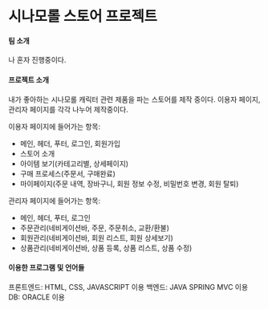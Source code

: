 # 시나모롤 스토어 프로젝트

#### 팀 소개

나 혼자 진행중이다.

#### 프로젝트 소개

내가 좋아하는 시나모롤 캐릭터 관련 제품을 파는 스토어를 제작 중이다. 
이용자 페이지, 관리자 페이지를 각각 나누어 제작중이다.



이용자 페이지에 들어가는 항목: 
- 메인, 헤더, 푸터, 로그인, 회원가입
- 스토어 소개
- 아이템 보기(카테고리별, 상세페이지)
- 구매 프로세스(주문서, 구매완료)
- 마이페이지(주문 내역, 장바구니, 회원 정보 수정, 비밀번호 변경, 회원 탈퇴)
  
관리자 페이지에 들어가는 항목:
- 메인, 헤더, 푸터, 로그인
- 주문관리(네비게이션바, 주문, 주문취소, 교환/환불)
- 회원관리(네비게이션바, 회원 리스트, 회원 상세보기)
- 상품관리(네비게이션바, 상품 등록, 상품 리스트, 상품 수정)

#### 이용한 프로그램 및 언어들
프론트엔드: HTML, CSS, JAVASCRIPT 이용
백엔드: JAVA SPRING MVC 이용
DB: ORACLE 이용



